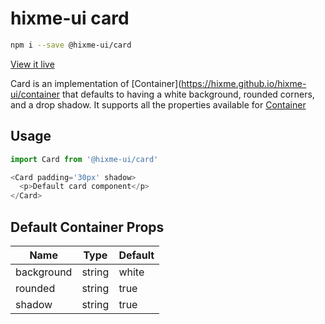 # hixme-ui card

```bash
npm i --save @hixme-ui/card
```
[View it live](https://hixme.github.io/hixme-ui/card)

Card is an implementation of [Container](https://hixme.github.io/hixme-ui/container
that defaults to having a white background, rounded corners, and a drop shadow. It
supports all the properties available for
[Container](https://hixme.github.io/hixme-ui/container)


## Usage

```javascript
import Card from '@hixme-ui/card'

<Card padding='30px' shadow>
  <p>Default card component</p>
</Card>
```

## Default Container Props

| Name            | Type        | Default        |
| --------------- | ----------- | -------------- |
| background      | string      | white          |
| rounded         | string      | true           |
| shadow          | string      | true           |


